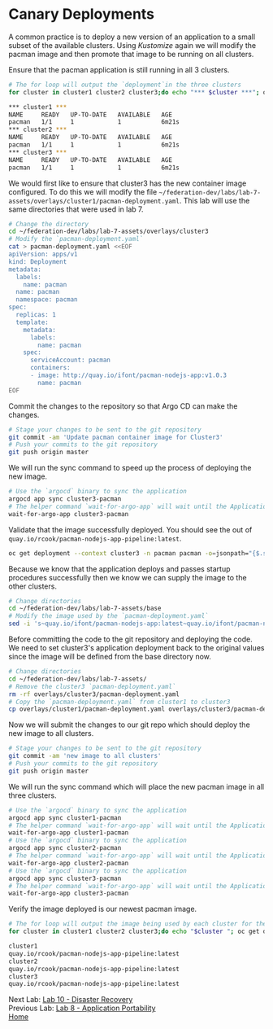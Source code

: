 # Canary Deployments
A common practice is to deploy a new version of an application to a small subset of the available clusters. Using *Kustomize* again we will modify the pacman image and then promote that image to be running on all clusters.

Ensure that the pacman application is still running in all 3 clusters.
~~~sh
# The for loop will output the `deployment`in the three clusters
for cluster in cluster1 cluster2 cluster3;do echo "*** $cluster ***"; oc get deployment --context $cluster -n pacman;done

*** cluster1 ***
NAME     READY   UP-TO-DATE   AVAILABLE   AGE
pacman   1/1     1            1           6m21s
*** cluster2 ***
NAME     READY   UP-TO-DATE   AVAILABLE   AGE
pacman   1/1     1            1           6m21s
*** cluster3 ***
NAME     READY   UP-TO-DATE   AVAILABLE   AGE
pacman   1/1     1            1           6m21s
~~~

We would first like to ensure that cluster3 has the new container image configured. To do this we will modify the file `~/federation-dev/labs/lab-7-assets/overlays/cluster1/pacman-deployment.yaml`. This lab will use the same directories that were used in lab 7.

~~~sh
# Change the directory
cd ~/federation-dev/labs/lab-7-assets/overlays/cluster3
# Modify the `pacman-deployment.yaml`
cat > pacman-deployment.yaml <<EOF
apiVersion: apps/v1
kind: Deployment
metadata:
  labels:
    name: pacman
  name: pacman
  namespace: pacman
spec:
  replicas: 1
  template:
    metadata:
      labels:
        name: pacman
    spec:
      serviceAccount: pacman
      containers:
      - image: http://quay.io/ifont/pacman-nodejs-app:v1.0.3
        name: pacman
EOF
~~~

Commit the changes to the repository so that Argo CD can make the changes.

~~~sh
# Stage your changes to be sent to the git repository
git commit -am 'Update pacman container image for Cluster3'
# Push your commits to the git repository
git push origin master
~~~

We will run the sync command to speed up the process of deploying the new image.

~~~sh
# Use the `argocd` binary to sync the application
argocd app sync cluster3-pacman
# The helper command `wait-for-argo-app` will wait until the Application is healthy in Argo CD
wait-for-argo-app cluster3-pacman
~~~

Validate that the image successfully deployed. You should see the out of `quay.io/rcook/pacman-nodejs-app-pipeline:latest`.

~~~sh
oc get deployment --context cluster3 -n pacman pacman -o=jsonpath="{$.spec.template.spec.containers[:1].image}{\"\n\"}"
~~~

Because we know that the application deploys and passes startup procedures successfully then we know we can supply the image to the other clusters.

~~~sh
# Change directories
cd ~/federation-dev/labs/lab-7-assets/base
# Modify the image used by the `pacman-deployment.yaml`
sed -i 's~quay.io/ifont/pacman-nodejs-app:latest~quay.io/ifont/pacman-nodejs-app:v1.0.3~g' pacman-deployment.yaml
~~~

Before committing the code to the git repository and deploying the code. We need to set cluster3's application deployment back to the original values since the image will be defined from the base directory now.

~~~sh
# Change directories
cd ~/federation-dev/labs/lab-7-assets/
# Remove the cluster3 `pacman-deployment.yaml`
rm -rf overlays/cluster3/pacman-deployment.yaml
# Copy the `pacman-deployment.yaml` from cluster1 to cluster3
cp overlays/cluster1/pacman-deployment.yaml overlays/cluster3/pacman-deployment.yaml
~~~

Now we will submit the changes to our git repo which should deploy the new image to all clusters.

~~~sh
# Stage your changes to be sent to the git repository
git commit -am 'new image to all clusters'
# Push your commits to the git repository
git push origin master
~~~

We will run the sync command which will place the new pacman image in all three clusters.

~~~sh
# Use the `argocd` binary to sync the application
argocd app sync cluster1-pacman
# The helper command `wait-for-argo-app` will wait until the Application is healthy in Argo CD
wait-for-argo-app cluster1-pacman
# Use the `argocd` binary to sync the application
argocd app sync cluster2-pacman
# The helper command `wait-for-argo-app` will wait until the Application is healthy in Argo CD
wait-for-argo-app cluster2-pacman
# Use the `argocd` binary to sync the application
argocd app sync cluster3-pacman
# The helper command `wait-for-argo-app` will wait until the Application is healthy in Argo CD
wait-for-argo-app cluster3-pacman
~~~

Verify the image deployed is our newest pacman image.

~~~sh
# The for loop will output the image being used by each cluster for the pacman application
for cluster in cluster1 cluster2 cluster3;do echo "$cluster "; oc get deployment --context $cluster -n pacman pacman -o=jsonpath='{$.spec.template.spec.containers[:1].image}'; echo "";done

cluster1 
quay.io/rcook/pacman-nodejs-app-pipeline:latest
cluster2 
quay.io/rcook/pacman-nodejs-app-pipeline:latest
cluster3 
quay.io/rcook/pacman-nodejs-app-pipeline:latest
~~~

Next Lab: [Lab 10 - Disaster Recovery](./10.md)<br>
Previous Lab: [Lab 8 - Application Portability](./8.md)<br>
[Home](./README.md)
